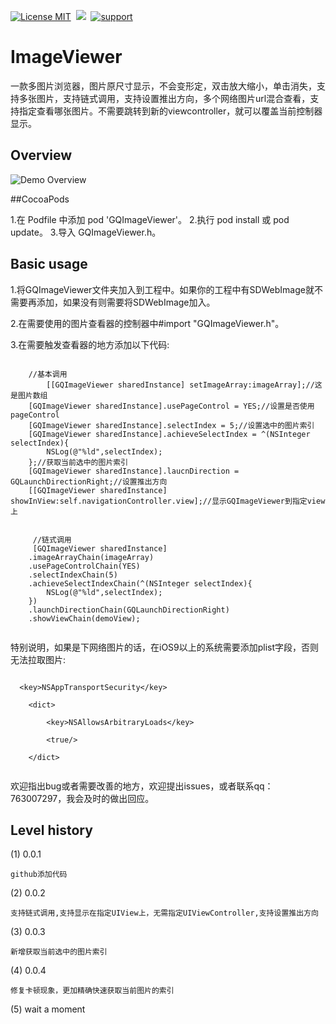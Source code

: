 [![License MIT](https://img.shields.io/badge/license-MIT-green.svg?style=flat)](https://raw.githubusercontent.com/angelcs1990/GQImageViewer/master/LICENSE)&nbsp;
[![](https://img.shields.io/badge/platform-iOS-brightgreen.svg)](http://cocoapods.org/?q=GQImageViewer)&nbsp;
[![support](https://img.shields.io/badge/support-iOS6.0%2B-blue.svg)](https://www.apple.com/nl/ios/)&nbsp;
# ImageViewer
一款多图片浏览器，图片原尺寸显示，不会变形定，双击放大缩小，单击消失，支持多张图片，支持链式调用，支持设置推出方向，多个网络图片url混合查看，支持指定查看哪张图片。不需要跳转到新的viewcontroller，就可以覆盖当前控制器显示。

## Overview

![Demo Overview](https://github.com/g763007297/ImageViewer/blob/master/Screenshot/demo.gif)

##CocoaPods

1.在 Podfile 中添加 pod 'GQImageViewer'。
2.执行 pod install 或 pod update。
3.导入 GQImageViewer.h。

## Basic usage

1.将GQImageViewer文件夹加入到工程中。如果你的工程中有SDWebImage就不需要再添加，如果没有则需要将SDWebImage加入。

2.在需要使用的图片查看器的控制器中#import "GQImageViewer.h"。

3.在需要触发查看器的地方添加以下代码:

```objc

    //基本调用
        [[GQImageViewer sharedInstance] setImageArray:imageArray];//这是图片数组
    [GQImageViewer sharedInstance].usePageControl = YES;//设置是否使用pageControl
    [GQImageViewer sharedInstance].selectIndex = 5;//设置选中的图片索引
    [GQImageViewer sharedInstance].achieveSelectIndex = ^(NSInteger selectIndex){
        NSLog(@"%ld",selectIndex);
    };//获取当前选中的图片索引
    [GQImageViewer sharedInstance].laucnDirection = GQLaunchDirectionRight;//设置推出方向
    [[GQImageViewer sharedInstance] showInView:self.navigationController.view];//显示GQImageViewer到指定view上

 
	 //链式调用
	 [GQImageViewer sharedInstance]
    .imageArrayChain(imageArray)
    .usePageControlChain(YES)
    .selectIndexChain(5)
    .achieveSelectIndexChain(^(NSInteger selectIndex){
        NSLog(@"%ld",selectIndex);
    })
    .launchDirectionChain(GQLaunchDirectionRight)
    .showViewChain(demoView);
  
```

  特别说明，如果是下网络图片的话，在iOS9以上的系统需要添加plist字段，否则无法拉取图片:
  
```objc
  
  <key>NSAppTransportSecurity</key>
  
	<dict>
	
		<key>NSAllowsArbitraryLoads</key>
		
		<true/>
		
	</dict>
	
``` 

欢迎指出bug或者需要改善的地方，欢迎提出issues，或者联系qq：763007297，我会及时的做出回应。
	
## Level history
	
(1) 0.0.1

	github添加代码
	
(2) 0.0.2
	
	支持链式调用,支持显示在指定UIView上，无需指定UIViewController,支持设置推出方向

(3) 0.0.3
 
	新增获取当前选中的图片索引
	
(4) 0.0.4

	修复卡顿现象，更加精确快速获取当前图片的索引

(5) wait a moment
